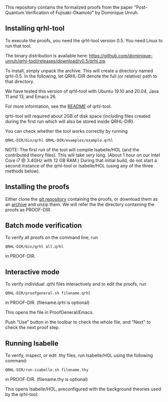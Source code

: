 This repository contains the formalized proofs from the paper
"Post-Quantum Verification of Fujisaki-Okamoto" by Dominique Unruh.



## Installing qrhl-tool

To execute the proofs, you need the qrhl-tool version 0.5. You need
Linux to run that tool.

The binary distribution is available here:
https://github.com/dominique-unruh/qrhl-tool/releases/download/v0.5/qrhl.zip

To install, simply unpack the archive. This will create a directory
named qrhl-0.5. In the following, let QRHL-DIR denote the full (or
relative) path to that directory.

We have tested this version of qrhl-tool with Ubuntu 19.10 and 20.04,
Java 11 and 13, and Emacs 26.

For more information, see the
[README](https://github.com/dominique-unruh/qrhl-tool/blob/v0.5/README.md)
of qrhl-tool.

qrhl-tool will required about 2GB of disk space (including files
created during the first run which will also be stored inside QRHL-DIR).

You can check whether the tool works correctly by running

```
QRHL-DIR/bin/qrhl QRHL-DIR/examples/example.qrhl
```

NOTE: The first run of the tool will compile Isabelle/HOL (and the
contributed theory files). This will take *very* long. (About 1 hour
on our Intel Core i7 @ 3.4GHz with 12 GB RAM.)  During that initial
build, do not start a second instance of the qrhl-tool or Isabelle/HOL
(using any of the three methods below).



## Installing the proofs

Either clone the [git
repository](https://github.com/dominique-unruh/hksu-verification)
containing the proofs, or download them as an
[archive](https://github.com/dominique-unruh/hksu-verification/archive/master.zip)
and unzip them. We will refer the the directory containing the proofs
as PROOF-DIR.


## Batch mode verification

To verify all proofs on the command line, run

```
QRHL-DIR/bin/qrhl all.qrhl
```

in PROOF-DIR.



## Interactive mode

To verify individual .qrhl files interactively and to edit the proofs, run

```
QRHL-DIR/proofgeneral.sh filename.qrhl
```

in PROOF-DIR.  (filename.qrhl is optional)

This opens the file in ProofGeneral/Emacs.

Push "Use" button in the toolbar to check the whole file, and "Next"
to check the next proof step.



## Running Isabelle

To verify, inspect, or edit .thy files, run Isabelle/HOL using the following command:

```
QRHL-DIR/run-isabelle.sh filename.thy
```

in PROOF-DIR.  (filename.thy is optional)

This opens Isabelle/HOL, preconfigured with the background theories
used by the qrhl-tool.


